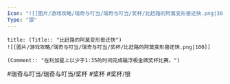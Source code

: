 ```yaml
---
Icon: "![[图片/游戏攻略/瑞奇与叮当/瑞奇与叮当/奖杯/比赶路的阿莫变形兽还快.png|30]]"
Type: "银"
---
```

```ad-common-silver-trophy
title: (Title:: "比赶路的阿莫变形兽还快")
![[图片/游戏攻略/瑞奇与叮当/瑞奇与叮当/奖杯/比赶路的阿莫变形兽还快.png|100]]

(Comment:: "在利加星上以少于1:35的时间完成磁浮板金牌奖杯比赛。")
```

#瑞奇与叮当/瑞奇与叮当/奖杯 #奖杯 #奖杯/银
